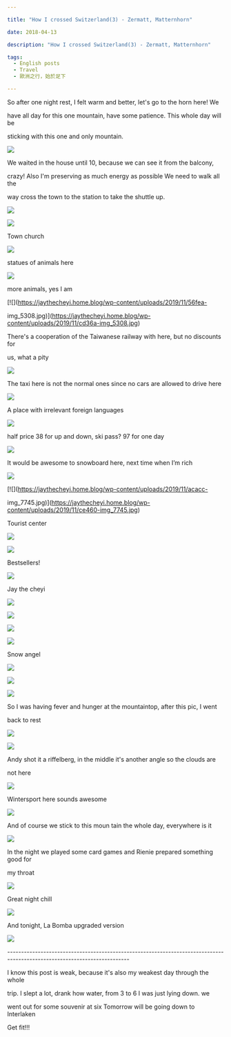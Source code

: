 ```yaml
---

title: "How I crossed Switzerland(3) - Zermatt, Matternhorn"

date: 2018-04-13

description: "How I crossed Switzerland(3) - Zermatt, Matternhorn"

tags:
  - English posts
  - Travel
  - 歐洲之行，始於足下

---
```


So after one night rest, I felt warm and better, let's go to the horn here! We

have all day for this one mountain, have some patience. This whole day will be

sticking with this one and only mountain.

[![](https://jaythecheyi.home.blog/wp-content/uploads/2019/11/9e4c8-img_5393.jpg)](https://jaythecheyi.home.blog/wp-content/uploads/2019/11/ef7ee-img_5393.jpg)

We waited in the house until 10, because we can see it from the balcony,

crazy! Also I'm preserving as much energy as possible We need to walk all the

way cross the town to the station to take the shuttle up.

[![](https://jaythecheyi.home.blog/wp-content/uploads/2019/11/13d39-img_5300.jpg)](https://jaythecheyi.home.blog/wp-content/uploads/2019/11/423c0-img_5300.jpg)

[![](https://jaythecheyi.home.blog/wp-content/uploads/2019/11/a8b94-img_5302.jpg)](https://jaythecheyi.home.blog/wp-content/uploads/2019/11/5bb6c-img_5302.jpg)

Town church

[![](https://jaythecheyi.home.blog/wp-content/uploads/2019/11/850a5-img_7716.jpg)](https://jaythecheyi.home.blog/wp-content/uploads/2019/11/cfb3e-img_7716.jpg)

statues of animals here

[![](https://jaythecheyi.home.blog/wp-content/uploads/2019/11/90243-img_7720-effects.jpg)](https://jaythecheyi.home.blog/wp-content/uploads/2019/11/c2b46-img_7720-effects.jpg)

more animals, yes I am

[![](https://jaythecheyi.home.blog/wp-content/uploads/2019/11/56fea-

img_5308.jpg)](https://jaythecheyi.home.blog/wp-content/uploads/2019/11/cd36a-img_5308.jpg)

There's a cooperation of the Taiwanese railway with here, but no discounts for

us, what a pity

[![](https://jaythecheyi.home.blog/wp-content/uploads/2019/11/bec3a-img_7722.jpg)](https://jaythecheyi.home.blog/wp-content/uploads/2019/11/8f61e-img_7722.jpg)

The taxi here is not the normal ones since no cars are allowed to drive here

[![](https://jaythecheyi.home.blog/wp-content/uploads/2019/11/35b28-img_7733.jpg)](https://jaythecheyi.home.blog/wp-content/uploads/2019/11/9053b-img_7733.jpg)

A place with irrelevant foreign languages

[![](https://jaythecheyi.home.blog/wp-content/uploads/2019/11/f693a-img_7734.jpg)](https://jaythecheyi.home.blog/wp-content/uploads/2019/11/4a764-img_7734.jpg)

half price 38 for up and down, ski pass? 97 for one day

[![](https://jaythecheyi.home.blog/wp-content/uploads/2019/11/fd0a1-img_7735.jpg)](https://jaythecheyi.home.blog/wp-content/uploads/2019/11/99dd9-img_7735.jpg)

It would be awesome to snowboard here, next time when I’m rich

[![](https://jaythecheyi.home.blog/wp-content/uploads/2019/11/23505-img_7743.jpg)](https://jaythecheyi.home.blog/wp-content/uploads/2019/11/50ab1-img_7743.jpg)

[![](https://jaythecheyi.home.blog/wp-content/uploads/2019/11/acacc-

img_7745.jpg)](https://jaythecheyi.home.blog/wp-content/uploads/2019/11/ce460-img_7745.jpg)

Tourist center

[![](https://jaythecheyi.home.blog/wp-content/uploads/2019/11/a35c4-img_7746.jpg)](https://jaythecheyi.home.blog/wp-content/uploads/2019/11/67fbe-img_7746.jpg)

[![](https://jaythecheyi.home.blog/wp-content/uploads/2019/11/f7f79-img_5325.jpg)](https://jaythecheyi.home.blog/wp-content/uploads/2019/11/52284-img_5325.jpg)

Bestsellers!

[![](https://jaythecheyi.home.blog/wp-content/uploads/2019/11/f4e61-img_7748.jpg)](https://jaythecheyi.home.blog/wp-content/uploads/2019/11/cac8e-img_7748.jpg)

Jay the cheyi

[![](https://jaythecheyi.home.blog/wp-content/uploads/2019/11/ce342-img_7753.jpg)](https://jaythecheyi.home.blog/wp-content/uploads/2019/11/5734e-img_7753.jpg)

[![](https://jaythecheyi.home.blog/wp-content/uploads/2019/11/8c369-img_5340.jpg)](https://jaythecheyi.home.blog/wp-content/uploads/2019/11/3836d-img_5340.jpg)

[![](https://jaythecheyi.home.blog/wp-content/uploads/2019/11/34cf6-img_5341.jpg)](https://jaythecheyi.home.blog/wp-content/uploads/2019/11/4bcfd-img_5341.jpg)

[![](https://jaythecheyi.home.blog/wp-content/uploads/2019/11/81d1d-img_5348.jpg)](https://jaythecheyi.home.blog/wp-content/uploads/2019/11/6906a-img_5348.jpg)

Snow angel

[![](https://jaythecheyi.home.blog/wp-content/uploads/2019/11/2c48b-img_5352.jpg)](https://jaythecheyi.home.blog/wp-content/uploads/2019/11/493d1-img_5352.jpg)

[![](https://jaythecheyi.home.blog/wp-content/uploads/2019/11/7992b-img_5354.jpg)](https://jaythecheyi.home.blog/wp-content/uploads/2019/11/796c1-img_5354.jpg)

[![](https://jaythecheyi.home.blog/wp-content/uploads/2019/11/83728-img_5361.jpg)](https://jaythecheyi.home.blog/wp-content/uploads/2019/11/c4366-img_5361.jpg)

So I was having fever and hunger at the mountaintop, after this pic, I went

back to rest

[![](https://jaythecheyi.home.blog/wp-content/uploads/2019/11/1a11d-img_5363.jpg)](https://jaythecheyi.home.blog/wp-content/uploads/2019/11/0f509-img_5363.jpg)

[![](https://jaythecheyi.home.blog/wp-content/uploads/2019/11/ac56d-img_5367.jpg)](https://jaythecheyi.home.blog/wp-content/uploads/2019/11/c9889-img_5367.jpg)

Andy shot it a riffelberg, in the middle it's another angle so the clouds are

not here

[![](https://jaythecheyi.home.blog/wp-content/uploads/2019/11/71b86-img_5398.jpg)](https://jaythecheyi.home.blog/wp-content/uploads/2019/11/9bf7a-img_5398.jpg)

Wintersport here sounds awesome

[![](https://jaythecheyi.home.blog/wp-content/uploads/2019/11/9541c-img_5400.jpg)](https://jaythecheyi.home.blog/wp-content/uploads/2019/11/2ff51-img_5400.jpg)

And of course we stick to this moun tain the whole day, everywhere is it

[![](https://jaythecheyi.home.blog/wp-content/uploads/2019/11/9c66f-img_7787.jpg)](https://jaythecheyi.home.blog/wp-content/uploads/2019/11/9668e-img_7787.jpg)

In the night we played some card games and Rienie prepared something good for

my throat

[![](https://jaythecheyi.home.blog/wp-content/uploads/2019/11/2210b-img_7791.jpg)](https://jaythecheyi.home.blog/wp-content/uploads/2019/11/21933-img_7791.jpg)

Great night chill

[![](https://jaythecheyi.home.blog/wp-content/uploads/2019/11/8e661-img_7793.jpg)](https://jaythecheyi.home.blog/wp-content/uploads/2019/11/a3e96-img_7793.jpg)

And tonight, La Bomba upgraded version

[![](https://jaythecheyi.home.blog/wp-content/uploads/2019/11/b611a-img_7796.jpg)](https://jaythecheyi.home.blog/wp-content/uploads/2019/11/a816c-img_7796.jpg)

\--------------------------------------------------------------------------------------------------------------------------

I know this post is weak, because it's also my weakest day through the whole

trip. I slept a lot, drank how water, from 3 to 6 I was just lying down. we

went out for some souvenir at six Tomorrow will be going down to Interlaken

Get fit!!!

